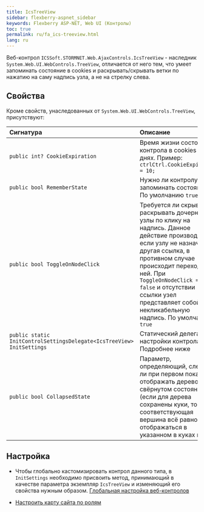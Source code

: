 ```yaml
---
title: IcsTreeView
sidebar: flexberry-aspnet_sidebar
keywords: Flexberry ASP-NET, Web UI (Контролы)
toc: true
permalink: ru/fa_ics-treeview.html
lang: ru
---
```


Веб-контрол `ICSSoft.STORMNET.Web.AjaxControls.IcsTreeView` - наследник `System.Web.UI.WebControls.TreeView`, отличается от него тем, что умеет запоминать состояние в cookies и раскрывать/скрывать ветки по нажатию на саму надпись узла, а не на стрелку слева.

## Свойства

Кроме свойств, унаследованных от `System.Web.UI.WebControls.TreeView`, присутствуют:

|Сигнатура | Описание|
|:-----------------------|:---------------------------------------------------|
| `public int? CookieExpiration` | Время жизни состояния контрола в cookies в днях. Пример: `ctrlCtrl.CookieExpiration = 10;`|
| `public bool RememberState` | Нужно ли контролу запоминать состояние. По умолчанию `true`|
| `public bool ToggleOnNodeClick` | Требуется ли скрывать/раскрывать дочерние узлы по клику на надпись. Данное действие производится, если узлу не назначена другая ссылка, в противном случае происходит переход по ней. При `ToggleOnNodeClick == false` и отсутствии ссылки узел представляет собой некликабельную надпись. По умолчанию `true`|
| `public static InitControlSettingsDelegate<IcsTreeView> InitSettings` | Статический делегат для настройки контрола. Подробнее ниже|
| `public bool CollapsedState` | Параметр, определяющий, следует ли при первом показе отображать дерево в свёрнутом состоянии (если для дерева сохранены куки, то соответствующая вершина всё равно будет отображаться в указанном в куках виде)|

## Настройка

* Чтобы глобально кастомизировать контрол данного типа, в `InitSettings` необходимо присвоить метод, принимающий в качестве параметра экземпляр `IcsTreeView` и изменяющий его свойства нужным образом. [Глобальная настройка веб-контролов](fa_init-control-settings-delegate.html)

* [Настроить карту сайта по ролям](fa_sitemap-according-roles.html)
